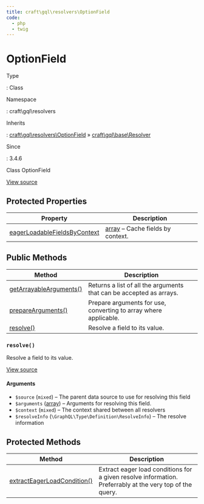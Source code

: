 ```yaml
---
title: craft\gql\resolvers\OptionField
code:
  - php
  - twig
---
```


# OptionField

Type

:   Class

Namespace

:   craft\gql\resolvers

Inherits

:   [craft\gql\resolvers\OptionField](craft-gql-resolvers-optionfield.md) &raquo;
[craft\gql\base\Resolver](craft-gql-base-resolver.md)

Since

:   3.4.6



Class OptionField





[View source](https://github.com/craftcms/cms/blob/master/src/gql/resolvers/OptionField.php)




## Protected Properties

| Property                                                                                                                     | Description
| ---------------------------------------------------------------------------------------------------------------------------- | -----------------------------------------------------------------------
| [eagerLoadableFieldsByContext](craft-gql-base-resolver.md#eagerloadablefieldsbycontext "Defined by craft\gql\base\Resolver") | [array](http://php.net/language.types.array) – Cache fields by context.



## Public Methods

| Method                                                                                                                  | Description
| ----------------------------------------------------------------------------------------------------------------------- | -------------------------------------------------------------------
| [getArrayableArguments()](craft-gql-base-resolver.md#method-getarrayablearguments "Defined by craft\gql\base\Resolver") | Returns a list of all the arguments that can be accepted as arrays.
| [prepareArguments()](craft-gql-base-resolver.md#method-preparearguments "Defined by craft\gql\base\Resolver")           | Prepare arguments for use, converting to array where applicable.
| [resolve()](craft-gql-resolvers-optionfield.md#method-resolve)                                                          | Resolve a field to its value.

### `resolve()`





Resolve a field to its value.








[View source](https://github.com/craftcms/cms/blob/master/src/gql/resolvers/OptionField.php#L28-L47)


#### Arguments

- `$source` (`mixed`) – The parent data source to use for resolving this field
- `$arguments` ([array](http://php.net/language.types.array)) – Arguments for resolving this field.
- `$context` (`mixed`) – The context shared between all resolvers
- `$resolveInfo` (`\GraphQL\Type\Definition\ResolveInfo`) – The resolve information






## Protected Methods

| Method                                                                                                                          | Description
| ------------------------------------------------------------------------------------------------------------------------------- | --------------------------------------------------------------------------------------------------------
| [extractEagerLoadCondition()](craft-gql-base-resolver.md#method-extracteagerloadcondition "Defined by craft\gql\base\Resolver") | Extract eager load conditions for a given resolve information. Preferrably at the very top of the query.






